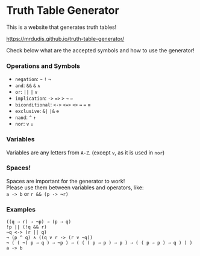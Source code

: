 # Truth Table Generator
This is a website that generates truth tables!

https://mrdudis.github.io/truth-table-generator/

Check below what are the accepted symbols and how to use the generator!

### Operations and Symbols
* `negation`: `~`  `!`  `¬`
* `and`: `&&`  `&`  `∧`
* `or`: `||`  `|`  `∨`
* `implication`: `->`  `=>`  `>`  `→`  `⇒`
* `biconditional`: `<->`  `<=>`  `<>`  `↔`  `=`  `≡`
* `exclusive`: `&|`  `|&`  `⊕`
* `nand`: `^`  `↑`
* `nor`: `v`  `↓`

### Variables
Variables are any letters from `A-Z`. (except `v`, as it is used in `nor`)

### Spaces!
Spaces are important for the generator to work!  
Please use them between variables and operators, like:  
`a -> b` or `r && (p -> ¬r)`

### Examples
```
((q → r) → ¬p) → (p → q)
!p || (!q && r)
¬q <-> (r || q)
¬ (p ^ q) ∧ ((q ∨ r -> (r ∨ ~q))
¬ ( ( ¬( p → q ) → ¬p ) → ( ( ( p → p ) → p ) → ( ( p → p ) → q ) ) )
a -> b
```
